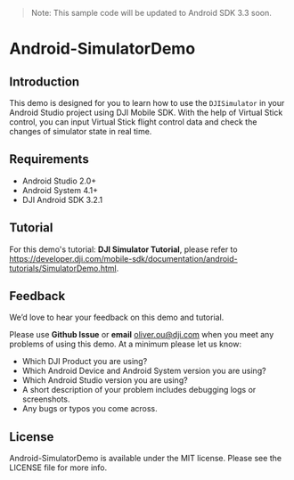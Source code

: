 > Note: This sample code will be updated to Android SDK 3.3 soon.

# Android-SimulatorDemo

## Introduction

This demo is designed for you to learn how to use the `DJISimulator` in your Android Studio project using DJI Mobile SDK. With the help of Virtual Stick control, you can input Virtual Stick flight control data and check the changes of simulator state in real time.

## Requirements

 - Android Studio 2.0+
 - Android System 4.1+
 - DJI Android SDK 3.2.1
 
## Tutorial

For this demo's tutorial: **DJI Simulator Tutorial**, please refer to <https://developer.dji.com/mobile-sdk/documentation/android-tutorials/SimulatorDemo.html>.

## Feedback

We’d love to hear your feedback on this demo and tutorial.

Please use **Github Issue** or **email** [oliver.ou@dji.com](oliver.ou@dji.com) when you meet any problems of using this demo. At a minimum please let us know:

* Which DJI Product you are using?
* Which Android Device and Android System version you are using?
* Which Android Studio version you are using?
* A short description of your problem includes debugging logs or screenshots.
* Any bugs or typos you come across.

## License

Android-SimulatorDemo is available under the MIT license. Please see the LICENSE file for more info.
